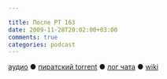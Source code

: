 ```yaml
---

title: После РТ 163
date: 2009-11-28T20:02:00+03:00
comments: true
categories: podcast
---
```

[аудио](http://cdn.radio-t.com/rt163post.mp3) ● [пиратский torrent](http://pirates.radio-t.com/torrents/rt163post.mp3.torrent) ● [лог чата](http://chat.radio-t.com/logs/radio-t-163.html) ● [wiki](http://wiki.radio-t.com/%D0%9F%D0%BE%D1%81%D0%BB%D0%B5_%D0%A0%D0%A2_163)<audio src="http://cdn.radio-t.com/rt163post.mp3" preload="none">

